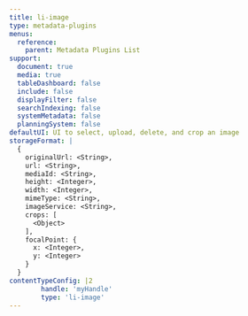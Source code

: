```yaml
---
title: li-image
type: metadata-plugins
menus:
  reference:
    parent: Metadata Plugins List
support:
  document: true
  media: true
  tableDashboard: false
  include: false
  displayFilter: false
  searchIndexing: false
  systemMetadata: false
  planningSystem: false
defaultUI: UI to select, upload, delete, and crop an image
storageFormat: |
  {
    originalUrl: <String>,
    url: <String>,
    mediaId: <String>,
    height: <Integer>,
    width: <Integer>,
    mimeType: <String>,
    imageService: <String>,
    crops: [
      <Object>
    ],
    focalPoint: {
      x: <Integer>,
      y: <Integer>
    }
  }
contentTypeConfig: |2
        handle: 'myHandle'
        type: 'li-image'
---
```

